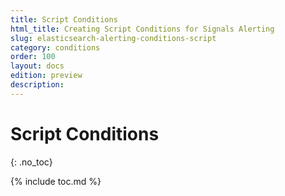 ```yaml
---
title: Script Conditions
html_title: Creating Script Conditions for Signals Alerting
slug: elasticsearch-alerting-conditions-script
category: conditions
order: 100
layout: docs
edition: preview
description: 
---
```


<!--- Copyright 2019 floragunn GmbH -->

# Script Conditions
{: .no_toc}

{% include toc.md %}

